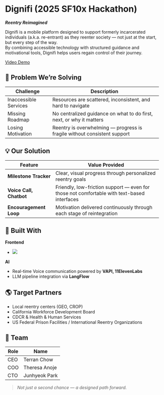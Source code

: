# Dignifi (2025 SF10x Hackathon)

**_Reentry Reimagined_**

Dignifi is a mobile platform designed to support formerly incarcerated individuals (a.k.a. re-entrant) as they reenter society — not just at the start, but every step of the way.  
By combining accessible technology with structured guidance and motivational tools, Dignifi helps users regain control of their journey.

[Video Demo](https://www.youtube.com/shorts/7oyLN9YntKM)



## 🚧 Problem We’re Solving

| Challenge              | Description                                                                 |
|-----------------------|-----------------------------------------------------------------------------|
| Inaccessible Services | Resources are scattered, inconsistent, and hard to navigate                 |
| Missing Roadmap       | No centralized guidance on what to do first, next, or why it matters        |
| Losing Motivation     | Reentry is overwhelming — progress is fragile without consistent support    |




## 💡 Our Solution

| Feature                 | Value Provided                                                                            |
|------------------------|-------------------------------------------------------------------------------------------|
| **Milestone Tracker**  | Clear, visual progress through personalized reentry goals                                  |
| **Voice Call, Chatbot** | Friendly, low-friction support — even for those not comfortable with text-based interfaces |
| **Encouragement Loop** | Motivation delivered continuously through each stage of reintegration                      |



## 📱 Built With

**Frontend**

- <img src ="https://img.shields.io/badge/Flutter-02569B.svg?&style=for-the-badge&logo=Flutter&logoColor=white"/>

**AI**
- Real-time Voice communication powered by **VAPI, 11ElevenLabs**
- LLM pipeline integration via **LangFlow**  



## 🌎 Target Partners

- Local reentry centers (GEO, CROP)
- California Workforce Development Board
- CDCR & Health & Human Services
- US Federal Prison Facilities / International Reentry Organizations





## 👥 Team

| Role | Name         |
|------|-------------|
| CEO  | Terran Chow  |
| COO  | Theresa Anoje |
| CTO  | Junhyeok Park |



> _Not just a second chance — a designed path forward._



